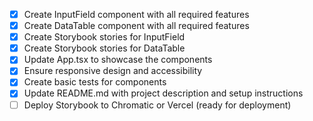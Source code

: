 - [x] Create InputField component with all required features
- [x] Create DataTable component with all required features
- [x] Create Storybook stories for InputField
- [x] Create Storybook stories for DataTable
- [x] Update App.tsx to showcase the components
- [x] Ensure responsive design and accessibility
- [x] Create basic tests for components
- [x] Update README.md with project description and setup instructions
- [ ] Deploy Storybook to Chromatic or Vercel (ready for deployment)
